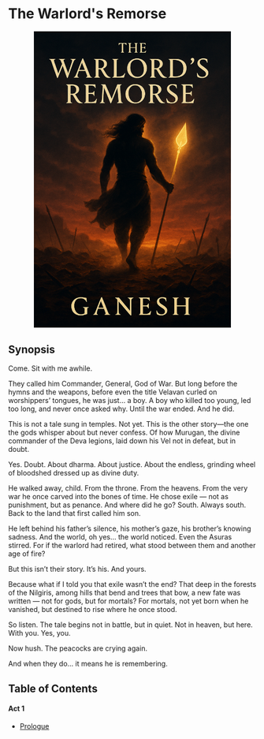 # The Warlord's Remorse


<p align="center">
  <img src="./cover.png" alt="Cover" width="400"/>
</p>


## Synopsis

Come. Sit with me awhile.

They called him Commander, General, God of War. But long before the hymns and the weapons, before even the title Velavan curled on worshippers’ tongues, he was just… a boy. A boy who killed too young, led too long, and never once asked why. Until the war ended. And he did.

This is not a tale sung in temples. Not yet. This is the other story—the one the gods whisper about but never confess. Of how Murugan, the divine commander of the Deva legions, laid down his Vel not in defeat, but in doubt.

Yes. Doubt. About dharma. About justice. About the endless, grinding wheel of bloodshed dressed up as divine duty.

He walked away, child. From the throne. From the heavens. From the very war he once carved into the bones of time. He chose exile — not as punishment, but as penance. And where did he go? South. Always south. Back to the land that first called him son.

He left behind his father’s silence, his mother’s gaze, his brother’s knowing sadness. And the world, oh yes… the world noticed. Even the Asuras stirred. For if the warlord had retired, what stood between them and another age of fire?

But this isn’t their story. It’s his. And yours.

Because what if I told you that exile wasn’t the end? That deep in the forests of the Nilgiris, among hills that bend and trees that bow, a new fate was written — not for gods, but for mortals? For mortals, not yet born when he vanished, but destined to rise where he once stood.

So listen. The tale begins not in battle, but in quiet. Not in heaven, but here. With you.
Yes, you.

Now hush. The peacocks are crying again.

And when they do… it means he is remembering.

## Table of Contents

#### Act 1
- [Prologue](./0_prologue.md)
